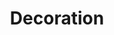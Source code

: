 ---
title: Decoration
description: Never underestimate decoration - small things matter!
year: 2018
image-path: /images/decoration1.jpg
---